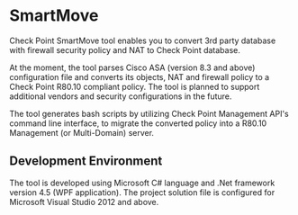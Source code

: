 # SmartMove
Check Point SmartMove tool enables you to convert 3rd party database with firewall security policy and NAT to Check Point database.

At the moment, the tool parses Cisco ASA (version 8.3 and above) configuration file and converts its objects, NAT and firewall policy to a Check Point R80.10 compliant policy. The tool is planned to support additional vendors and security configurations in the future.

The tool generates bash scripts by utilizing Check Point Management API's command line interface, to migrate the converted policy into a R80.10 Management (or Multi-Domain) server.

## Development Environment
The tool is developed using Microsoft C# language and .Net framework version 4.5 (WPF application). The project solution file is configured for Microsoft Visual Studio 2012 and above.
